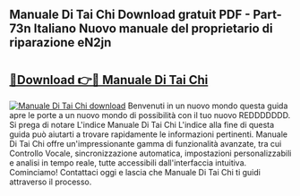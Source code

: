 ## Manuale Di Tai Chi Download gratuit PDF - Part-73n Italiano Nuovo manuale del proprietario di riparazione eN2jn

# <h2><a href="http://dfgvpr3.blite.top/?on=Manuale+Di+Tai+Chi">🔗Download 👉🔴 Manuale Di Tai Chi</a></h2>

[![Manuale Di Tai Chi download](https://i.imgur.com/lujVjoI.png)](http://dfgvpr3.blite.top/?on=Manuale+Di+Tai+Chi)
Benvenuti in un nuovo mondo questa guida apre le porte a un nuovo mondo di possibilità con il tuo nuovo REDDDDDDD. Si prega di notare L'indice Manuale Di Tai Chi L'indice alla fine di questa guida può aiutarti a trovare rapidamente le informazioni pertinenti. Manuale Di Tai Chi offre un'impressionante gamma di funzionalità avanzate, tra cui Controllo Vocale, sincronizzazione automatica, impostazioni personalizzabili e analisi in tempo reale, tutte accessibili dall'interfaccia intuitiva. Cominciamo! Contattaci oggi e lascia che Manuale Di Tai Chi ti guidi attraverso il processo.
